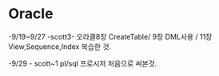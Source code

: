 # Oracle
-9/19~9/27 -scott3- 오라클8장 CreateTable/ 9장 DML사용 / 11장 View,Sequence,Index 복습한 것.

-9/29 - scott~1 pl/sql 프로시저 처음으로 써본것.
